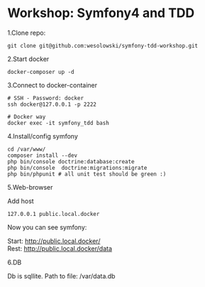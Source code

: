 # Workshop: Symfony4 and TDD


1.Clone repo:

```
git clone git@github.com:wesolowski/symfony-tdd-workshop.git
``` 

2.Start docker

```
docker-composer up -d
```

3.Connect to docker-container

```
# SSH - Password: docker
ssh docker@127.0.0.1 -p 2222

# Docker way
docker exec -it symfony_tdd bash
```

4.Install/config symfony

```
cd /var/www/
composer install --dev
php bin/console doctrine:database:create
php bin/console  doctrine:migrations:migrate
php bin/phpunit # all unit test should be green :)
```

5.Web-browser

Add host 
```
127.0.0.1 public.local.docker
```

Now you can see symfony:

Start: <http://public.local.docker/>  
Rest: <http://public.local.docker/data>

6.DB

Db is sqllite. Path to file: <symfony-project>/var/data.db
